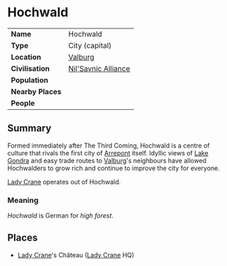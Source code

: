 # Hochwald

|||
| --- | --- |
| **Name** | Hochwald | place.4
| **Type** | City (capital) |
| **Location** | [Valburg](../../civilisations/nilsavnic-alliance/states/valburg.md) |
| **Civilisation** | [Nil'Savnic Alliance](../../civilisations/nilsavnic-alliance/nilsavnic-alliance.md) |
| **Population** | |
| **Nearby Places** | |
| **People** | |

## Summary

Formed immediately after The Third Coming, Hochwald is a centre of culture that rivals the first city of [Arrepont](arrepont.md) itself. Idyllic views of [Lake Gondra](../rivers-lakes/lake-gondra.md) and easy trade routes to [Valburg](../../civilisations/nilsavnic-alliance/states/valburg.md)'s neighbours have allowed Hochwalders to grow rich and continue to improve the city for everyone.

[Lady Crane](../../organisations/lady-crane.md) operates out of Hochwald.

### Meaning

*Hochwald* is German for *high forest*.

## Places

- [Lady Crane](../../organisations/lady-crane.md)'s Château ([Lady Crane](../../organisations/lady-crane.md) HQ)
